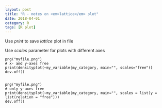 ```yaml
---
layout: post
title: "R - notes on <em>lattice</em> plot"
date: 2018-04-01
category: R
tags: [R plot]
---
```


Use <em>print</em> to save <em>lattice</em> plot in file


Use <em>scales</em> parameter for plots with different axes

```
png("myfile.png")
# x- and y-axes free
print(densityplot(~my_variable|my_category, main="", scales="free"))
dev.off()


png("myfile.png")
# only y-axes free
print(densityplot(~my_variable|my_category, main="", scales = list(y = list(relation = "free"))) 
dev.off()


            

```

